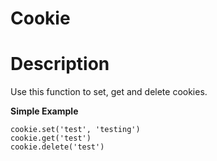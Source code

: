 # Cookie

# Description
Use this function to set, get and delete cookies.

**Simple Example**
```
cookie.set('test', 'testing')
cookie.get('test')
cookie.delete('test')
```